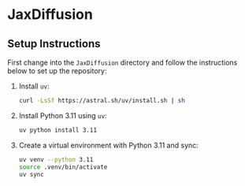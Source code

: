 # JaxDiffusion

## Setup Instructions

First change into the `JaxDiffusion` directory and follow the instructions below to set up the repository:

1. Install `uv`:
    ```sh
    curl -LsSf https://astral.sh/uv/install.sh | sh
    ```

2. Install Python 3.11 using `uv`:
    ```sh
    uv python install 3.11
    ```

3. Create a virtual environment with Python 3.11 and sync:
    ```sh
    uv venv --python 3.11
    source .venv/bin/activate
    uv sync
    ```
